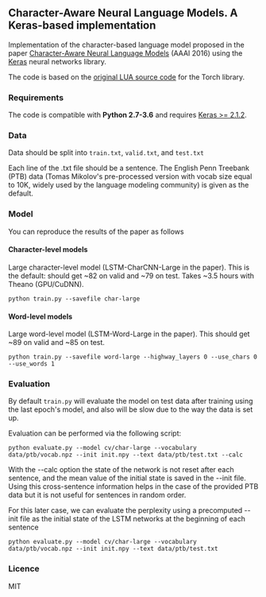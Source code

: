 ## Character-Aware Neural Language Models. A Keras-based implementation

Implementation of the character-based language model proposed in the paper [Character-Aware Neural Language Models](http://arxiv.org/abs/1508.06615) 
(AAAI 2016) using the [Keras](http://keras.io) neural networks library.

The code is based on the [original LUA source code](https://github.com/yoonkim/lstm-char-cnn) for the Torch library.

### Requirements
The code is compatible with __Python 2.7-3.6__ and requires [Keras >= 2.1.2](https://github.com/fchollet/keras).

### Data
Data should be split into `train.txt`, `valid.txt`, and `test.txt`

Each line of the .txt file should be a sentence. The English Penn 
Treebank (PTB) data (Tomas Mikolov's pre-processed version with vocab size equal to 10K,
widely used by the language modeling community) is given as the default.

### Model
You can reproduce the results of the paper as follows

#### Character-level models
Large character-level model (LSTM-CharCNN-Large in the paper).
This is the default: should get ~82 on valid and ~79 on test. Takes ~3.5 hours with Theano (GPU/CuDNN).
```
python train.py --savefile char-large
```

#### Word-level models
Large word-level model (LSTM-Word-Large in the paper).
This should get ~89 on valid and ~85 on test.
```
python train.py --savefile word-large --highway_layers 0 --use_chars 0 --use_words 1
```

### Evaluation
By default `train.py` will evaluate the model on test data after training using the last epoch's model, and also will be slow due to
the way the data is set up.

Evaluation can be performed via the following script:
```
python evaluate.py --model cv/char-large --vocabulary data/ptb/vocab.npz --init init.npy --text data/ptb/test.txt --calc
```
With the --calc option the state of the network is not reset after each sentence, and the mean value of the initial state is saved in the --init file.
Using this cross-sentence information helps in the case of the provided PTB data but it is not useful for sentences in random order.

For this later case, we can evaluate the perplexity using a precomputed --init file as the initial state of the LSTM networks at the beginning of each sentence
```
python evaluate.py --model cv/char-large --vocabulary data/ptb/vocab.npz --init init.npy --text data/ptb/test.txt
```

### Licence
MIT

